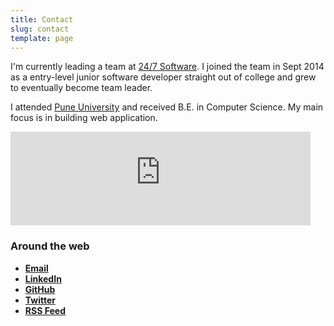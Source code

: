```yaml
---
title: Contact
slug: contact
template: page
---
```


I'm currently leading a team at [24/7 Software](https://www.247software.com/). I joined the team in Sept 2014 as a entry-level junior software developer straight out of college and grew to eventually become team leader.

I attended [Pune University](http://unipune.ac.in/) and received B.E. in Computer Science. My main focus is in building web application.

<div class="centered-iframe">
  <iframe
    width="480"
    height="150"
    src="https://sanketgandhi.substack.com/embed"
    frameborder="0"
    scrolling="no"
  ></iframe>
</div>

### Around the web

- **[Email](mailto:sanketgandhi876[AT]gmail[DOT]com)**
- **[LinkedIn](https://www.linkedin.com/in/sanketgandhi876)**
- **[GitHub](https://github.com/sanketgandhi)**
- **[Twitter](https://twitter.com/sanketgandhi876)**
- **[RSS Feed](https://www.sanketgandhi.com/rss.xml)**
